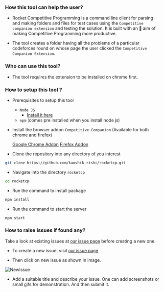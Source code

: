 ### How this tool can help the user?

-   Rocket Competitive Programming is a command line client for parsing and making folders and files for test cases using the `Competitive companion extension` and testing the solution. It is built with an 🎯 aim of making Competitive Programming more productive.

-   The tool creates a folder having all the problems of a particular codeforces round on whose page the user clicked the `Competitive Companion Extension`.

### Who can use this tool?

-   The tool requires the extension to be installed on chrome first.

### How to setup this tool ?

-   Prerequisites to setup this tool

    -   `Node JS`
        -   [Install it here](https://nodejs.org/en/)
    -   `npm` (comes pre installed when you install node js)

-   Install the browser addon `Competitive Companion` (Available for both chrome and firefox)

    [Google Chrome Addon](https://chrome.google.com/webstore/detail/competitive-companion/cjnmckjndlpiamhfimnnjmnckgghkjbl)
    [Firefox Addon](https://addons.mozilla.org/en-US/firefox/addon/competitive-companion/)

-   Clone the repository into any directory of you interest

```sh
git clone https://github.com/kaushik-rishi/rocketcp.git
```

-   Navigate into the directory `rocketcp`

```sh
cd rocketcp
```

-   Run the command to install package

```sh
npm install
```

-   Run the command to start the server

```sh
npm start
```

### How to raise issues if found any?

Take a look at existing issues at [our issue page](https://github.com/kaushik-rishi/rocketcp/issues) before creating a new one.

-   To create a new issue, visit [our issue page](https://github.com/kaushik-rishi/rocketcp/issues)

-   Then click on new issue as shown in image.

![NewIssue](https://github.com/GuptaTanisha/rocketcp/blob/newDocs/src/images/Issue_image.jpg)

-   Add a suitable title and describe your issue. One can add screenshots or small gifs for demonstration. And then submit it.
